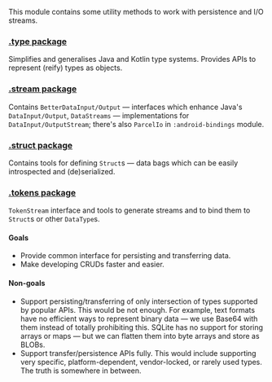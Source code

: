 
This module contains some utility methods to work with persistence and I/O streams.

### [.type package](/persistence/src/main/kotlin/net/aquadc/persistence/type)

Simplifies and generalises Java and Kotlin type systems.
Provides APIs to represent (reify) types as objects.

### [.stream package](/persistence/src/main/kotlin/net/aquadc/persistence/stream)

Contains `BetterDataInput/Output` — interfaces which enhance Java's `DataInput/Output`,
`DataStreams` — implementations for `DataInput/OutputStream`;
there's also `ParcelIo` in `:android-bindings` module.

### [.struct package](/persistence/src/main/kotlin/net/aquadc/persistence/struct)

Contains tools for defining `Struct`s — data bags
which can be easily introspected and (de)serialized.

### [.tokens package](/persistence/src/main/kotlin/net/aquadc/persistence/tokens)

`TokenStream` interface and tools to generate streams
and to bind them to `Struct`s or other `DataType`s.

#### Goals

* Provide common interface for persisting and transferring data.
* Make developing CRUDs faster and easier.

#### Non-goals

* Support persisting/transferring of only intersection of types supported by popular APIs.
  This would be not enough. For example, text formats have no efficient ways to represent binary data —
  we use Base64 with them instead of totally prohibiting this.
  SQLite has no support for storing arrays or maps — but we can flatten them into byte arrays and store as BLOBs.
* Support transfer/persistence APIs fully.
  This would include supporting very specific, platform-dependent, vendor-locked, or rarely used types.
  The truth is somewhere in between.
